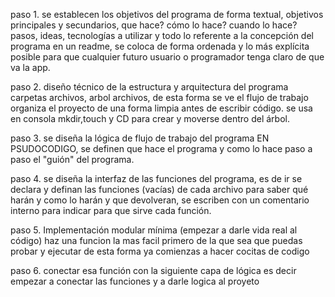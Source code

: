 paso 1.
    se establecen los objetivos del programa de forma textual, objetivos principales y secundarios, que hace? cómo lo hace? cuando lo hace? pasos, ideas, tecnologías a utilizar y todo lo referente a la concepción del programa en un readme, se coloca de forma ordenada y lo más explícita posible para que cualquier futuro usuario o programador tenga claro de que va la app. 

paso 2. 
    diseño técnico de la estructura y arquitectura del programa carpetas archivos, arbol archivos, de esta forma se ve el flujo de trabajo organiza el proyecto de una forma limpia antes de escribir código.
se usa en consola mkdir,touch y CD para crear y moverse dentro del árbol.

paso 3. 
    se diseña la lógica de flujo de trabajo del programa EN PSUDOCODIGO, se definen que hace el programa y como lo hace paso a paso el "guión" del programa.

paso 4. 
    se diseña la interfaz de las funciones del programa, es de ir se declara y definan las funciones (vacías) de cada archivo para saber qué harán y como lo harán y que devolveran, se escriben con un comentario interno para indicar para que sirve cada función.
    
paso 5. Implementación modular mínima (empezar a darle vida real al código)
    haz una funcion la mas facil primero de la que sea que puedas probar y ejecutar de esta forma ya comienzas a hacer cocitas de codigo 

paso 6. conectar esa función con la siguiente capa de lógica es decir empezar a conectar las   funciones y a darle logica al proyeto 